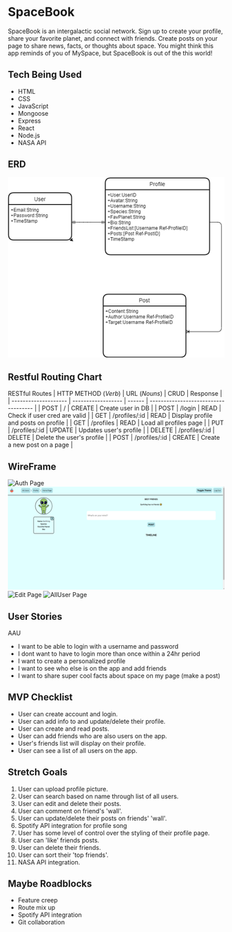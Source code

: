 # SpaceBook

SpaceBook is an intergalactic social network. Sign up to create your profile, share your favorite planet, and connect with friends. Create posts on your page to share news, facts, or thoughts about space. You might think this app reminds of you of MySpace, but SpaceBook is out of the this world!

## Tech Being Used

- HTML
- CSS
- JavaScript
- Mongoose
- Express
- React
- Node.js
- NASA API

## ERD

![ERD](wireframes/PNGS/ERDFinal.png)

## Restful Routing Chart

RESTful Routes
| HTTP METHOD (_Verb_) | URL (_Nouns_)      | CRUD   | Response                             |
| -------------------- | ------------------ | ------ | ------------------------------------ |
| POST                 | /                  | CREATE | Create user in DB                    |
| POST                 | /login             | READ   | Check if user cred are valid         |
| GET                  | /profiles/:id      | READ   | Display profile and posts on profile |
| GET                  | /profiles          | READ   | Load all profiles page               |
| PUT                  | /profiles/:id      | UPDATE | Updates user's profile               |
| DELETE               | /profiles/:id      | DELETE | Delete the user's profile            |
| POST                 | /profiles/:id      | CREATE | Create a new post on a page          |


## WireFrame

![Auth Page](wireframes/PNGS/$_signup_login.png)
![Profrile Page](wireframes/PNGS/profilepage.png)
![Edit Page](wireframes/PNGS/editPage.png)
![AllUser Page](wireframes/PNGS/allUsers.png)



## User Stories

AAU

- I want to be able to login with a username and password
- I dont want to have to login more than once within a 24hr period
- I want to create a personalized profile
- I want to see who else is on the app and add friends
- I want to share super cool facts about space on my page (make a post)

## MVP Checklist

- User can create account and login.
- User can add info to and update/delete their profile.
- User can create and read posts.
- User can add friends who are also users on the app.
- User's friends list will display on their profile.
- User can see a list of all users on the app.

## Stretch Goals

1. User can upload profile picture.
2. User can search based on name through list of all users.
3. User can edit and delete their posts.
4. User can comment on friend's 'wall'.
5. User can update/delete their posts on friends' 'wall'.
6. Spotify API integration for profile song
7. User has some level of control over the styling of their profile page.
8. User can 'like' friends posts.
9. User can delete their friends.
10. User can sort their 'top friends'.
11. NASA API integration.

## Maybe Roadblocks

- Feature creep
- Route mix up
- Spotify API integration
- Git collaboration
